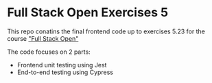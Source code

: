 # Full Stack Open Exercises 5
This repo conatins the final frontend code up to exercises 5.23 for the course ["Full Stack Open"](https://fullstackopen.com/en/)

The code focuses on 2 parts:
- Frontend unit testing using Jest
- End-to-end testing using Cypress